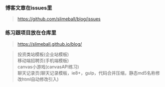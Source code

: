 ### 博客文章在issues里
> https://github.com/slimeball/blog/issues   
### 练习跟项目放在仓库里  
> https://slimeball.github.io/blog/   

> 投资类站模板(企业站模板)   
> 移动端招聘页(手机端模板)    
> canvas小游戏(canvasAPI练习)    
> 聊天记录页(聊天记录模板，ie8+，gulp，代码合并压缩，静态md5名称修改html自动修改引入)   
